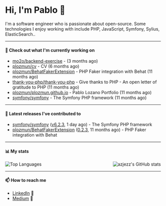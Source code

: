 # Hi, I'm Pablo 👋

I'm a software engineer who is passionate about open-source. Some technologies I enjoy working with include PHP, JavaScript, Symfony, Sylius, ElasticSearch..

---
#### 👷 Check out what I'm currently working on

- [mo2o/backend-exercise](https://github.com/mo2o/backend-exercise) -  (3 months ago)
- [plozmun/cv](https://github.com/plozmun/cv) - CV (6 months ago)
- [plozmun/BehatFakerExtension](https://github.com/plozmun/BehatFakerExtension) - PHP Faker integration with Behat (11 months ago)
- [thank-you-php/thank-you-php](https://github.com/thank-you-php/thank-you-php) - Give thanks to PHP - An open letter of gratitude to PHP (11 months ago)
- [plozmun/plozmun.github.io](https://github.com/plozmun/plozmun.github.io) - Pablo Lozano Portfolio (11 months ago)
- [symfony/symfony](https://github.com/symfony/symfony) - The Symfony PHP framework (11 months ago)

---

#### 🔭 Latest releases I've contributed to

- [symfony/symfony](https://github.com/symfony/symfony) ([v6.2.3](https://github.com/symfony/symfony/releases/tag/v6.2.3), 1 day ago) - The Symfony PHP framework
- [plozmun/BehatFakerExtension](https://github.com/plozmun/BehatFakerExtension) ([0.2.3](https://github.com/plozmun/BehatFakerExtension/releases/tag/0.2.3), 11 months ago) - PHP Faker integration with Behat

---

#### 📊 My stats

<img align="right" alt="azjezz's GitHub stats" src="https://github-readme-stats.vercel.app/api?username=plozmun&count_private=1&show_icons=true&" />

![Top Languages](https://github-readme-stats.vercel.app/api/top-langs/?username=plozmun)

---

#### 📫 How to reach me
- <a href="https://www.linkedin.com/in/pablolozano">LinkedIn</a> 💼
- <a href="https://medium.com/@lozanomunarriz">Medium</a> 📝

